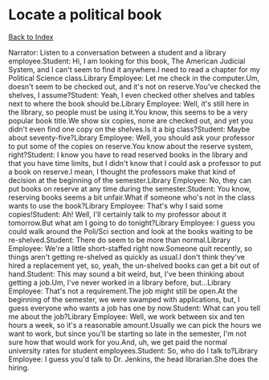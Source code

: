 # Locate a political book
[Back to Index](https://github.com/windows10010/tpoExtractor/blob/master/README.md)

Narrator: Listen to a conversation between a student and a library employee.Student: Hi, I am looking for this book, The American Judicial System, and I can't seem to find it anywhere.I need to read a chapter for my Political Science class.Library Employee: Let me check in the computer.Um, doesn't seem to be checked out, and it's not on reserve.You've checked the shelves, I assume?Student: Yeah, I even checked other shelves and tables next to where the book should be.Library Employee: Well, it's still here in the library, so people must be using it.You know, this seems to be a very popular book title.We show six copies, none are checked out, and yet you didn't even find one copy on the shelves.Is it a big class?Student: Maybe about seventy-five?Library Employee: Well, you should ask your professor to put some of the copies on reserve.You know about the reserve system, right?Student: I know you have to read reserved books in the library and that you have time limits, but I didn't know that I could ask a professor to put a book on reserve.I mean, I thought the professors make that kind of decision at the beginning of the semester.Library Employee: No, they can put books on reserve at any time during the semester.Student: You know, reserving books seems a bit unfair.What if someone who's not in the class wants to use the book?Library Employee: That's why I said some copies!Student: Ah! Well, I'll certainly talk to my professor about it tomorrow.But what am I going to do tonight?Library Employee: I guess you could walk around the Poli/Sci section and look at the books waiting to be re-shelved.Student: There do seem to be more than normal.Library Employee: We're a little short-staffed right now.Someone quit recently, so things aren't getting re-shelved as quickly as usual.I don't think they've hired a replacement yet, so, yeah, the un-shelved books can get a bit out of hand.Student: This may sound a bit weird, but, I've been thinking about getting a job.Um, I've never worked in a library before, but...Library Employee: That's not a requirement.The job might still be open.At the beginning of the semester, we were swamped with applications, but, I guess everyone who wants a job has one by now.Student: What can you tell me about the job?Library Employee: Well, we work between six and ten hours a week, so it's a reasonable amount.Usually we can pick the hours we want to work, but since you'll be starting so late in the semester, I'm not sure how that would work for you.And, uh, we get paid the normal university rates for student employees.Student: So, who do I talk to?Library Employee: I guess you'd talk to Dr. Jenkins, the head librarian.She does the hiring.
 